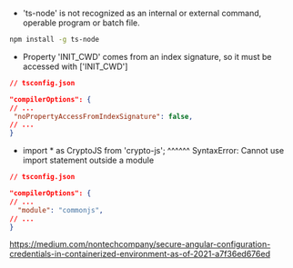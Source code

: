 - 'ts-node' is not recognized as an internal or external command,
  operable program or batch file.

```bash
npm install -g ts-node
```

- Property 'INIT_CWD' comes from an index signature, so it must be accessed with ['INIT_CWD']

```json
// tsconfig.json

"compilerOptions": {
// ...
 "noPropertyAccessFromIndexSignature": false,
// ...
}
```

- import \* as CryptoJS from 'crypto-js';
  ^^^^^^
  SyntaxError: Cannot use import statement outside a module

```json
// tsconfig.json

"compilerOptions": {
// ...
  "module": "commonjs",
// ...
}
```
<https://medium.com/nontechcompany/secure-angular-configuration-credentials-in-containerized-environment-as-of-2021-a7f36ed676ed>